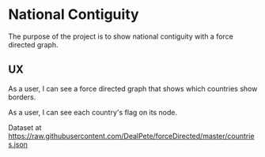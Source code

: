 # National Contiguity

The purpose of the project is to show national contiguity with a force directed graph.

## UX

As a user, I can see a force directed graph that shows which countries show borders.

As a user, I can see each country's flag on its node.

Dataset at https://raw.githubusercontent.com/DealPete/forceDirected/master/countries.json

